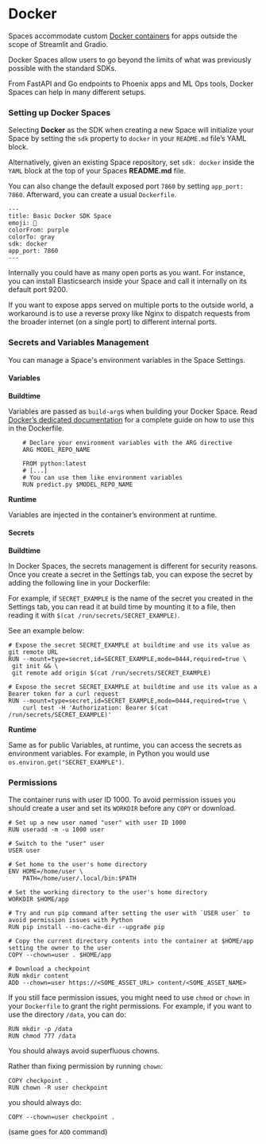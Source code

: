 # Docker

Spaces accommodate custom [Docker containers](https://docs.docker.com/get-started/) for apps outside the scope of Streamlit and Gradio.&#x20;

Docker Spaces allow users to go beyond the limits of what was previously possible with the standard SDKs.&#x20;

From FastAPI and Go endpoints to Phoenix apps and ML Ops tools, Docker Spaces can help in many different setups.

### Setting up Docker Spaces

Selecting **Docker** as the SDK when creating a new Space will initialize your Space by setting the `sdk` property to `docker` in your `README.md` file’s YAML block.&#x20;

Alternatively, given an existing Space repository, set `sdk: docker` inside the `YAML` block at the top of your Spaces **README.md** file.&#x20;

You can also change the default exposed port `7860` by setting `app_port: 7860`. Afterward, you can create a usual `Dockerfile`.

```
---
title: Basic Docker SDK Space
emoji: 🐳
colorFrom: purple
colorTo: gray
sdk: docker
app_port: 7860
---
```

Internally you could have as many open ports as you want. For instance, you can install Elasticsearch inside your Space and call it internally on its default port 9200.

If you want to expose apps served on multiple ports to the outside world, a workaround is to use a reverse proxy like Nginx to dispatch requests from the broader internet (on a single port) to different internal ports.

### Secrets and Variables Management

You can manage a Space's environment variables in the Space Settings.&#x20;

#### Variables

**Buildtime**

Variables are passed as `build-arg`s when building your Docker Space. Read [Docker’s dedicated documentation](https://docs.docker.com/engine/reference/builder/#arg) for a complete guide on how to use this in the Dockerfile.



```
	# Declare your environment variables with the ARG directive
	ARG MODEL_REPO_NAME

	FROM python:latest
	# [...]
	# You can use them like environment variables
	RUN predict.py $MODEL_REPO_NAME
```

**Runtime**

Variables are injected in the container’s environment at runtime.

#### Secrets

**Buildtime**

In Docker Spaces, the secrets management is different for security reasons. Once you create a secret in the Settings tab, you can expose the secret by adding the following line in your Dockerfile:

For example, if `SECRET_EXAMPLE` is the name of the secret you created in the Settings tab, you can read it at build time by mounting it to a file, then reading it with `$(cat /run/secrets/SECRET_EXAMPLE)`.

See an example below:

```
# Expose the secret SECRET_EXAMPLE at buildtime and use its value as git remote URL
RUN --mount=type=secret,id=SECRET_EXAMPLE,mode=0444,required=true \
 git init && \
 git remote add origin $(cat /run/secrets/SECRET_EXAMPLE)
```

```
# Expose the secret SECRET_EXAMPLE at buildtime and use its value as a Bearer token for a curl request
RUN --mount=type=secret,id=SECRET_EXAMPLE,mode=0444,required=true \
	curl test -H 'Authorization: Bearer $(cat /run/secrets/SECRET_EXAMPLE)'
```

**Runtime**

Same as for public Variables, at runtime, you can access the secrets as environment variables. For example, in Python you would use `os.environ.get("SECRET_EXAMPLE")`.&#x20;

### Permissions

The container runs with user ID 1000. To avoid permission issues you should create a user and set its `WORKDIR` before any `COPY` or download.

```
# Set up a new user named "user" with user ID 1000
RUN useradd -m -u 1000 user

# Switch to the "user" user
USER user

# Set home to the user's home directory
ENV HOME=/home/user \
	PATH=/home/user/.local/bin:$PATH

# Set the working directory to the user's home directory
WORKDIR $HOME/app

# Try and run pip command after setting the user with `USER user` to avoid permission issues with Python
RUN pip install --no-cache-dir --upgrade pip

# Copy the current directory contents into the container at $HOME/app setting the owner to the user
COPY --chown=user . $HOME/app

# Download a checkpoint
RUN mkdir content
ADD --chown=user https://<SOME_ASSET_URL> content/<SOME_ASSET_NAME>
```

If you still face permission issues, you might need to use `chmod` or `chown` in your `Dockerfile` to grant the right permissions. For example, if you want to use the directory `/data`, you can do:

```
RUN mkdir -p /data
RUN chmod 777 /data
```

You should always avoid superfluous chowns.

Rather than fixing permission by running `chown`:

```
COPY checkpoint .
RUN chown -R user checkpoint
```

you should always do:

```
COPY --chown=user checkpoint .
```

(same goes for `ADD` command)

